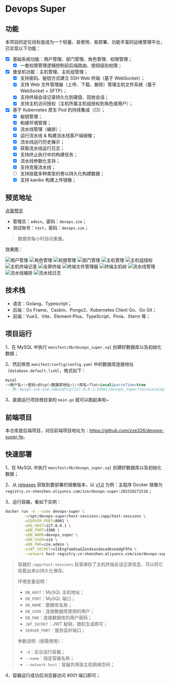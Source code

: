# Devops Super

## 功能

本项目的定位目标是成为一个轻量、易使用、易部署、功能丰富的运维管理平台，已实现以下功能：

- [x] 基础系统功能：用户管理、部门管理、角色管理、权限管理；
    - [x] 一套权限管理逻辑控制前后端路由、按钮级别权限；
- [x] 堡垒机功能：主机管理、主机组管理；
    - [x] 支持密码、秘钥方式建立 SSH Web 终端（基于 WebSocket）；
    - [x] 支持 Web 文件管理器（上传、下载、删除）管理主机文件系统（基于 WebSocket + SFTP）；
    - [x] 支持终端会话记录持久化到硬盘、回放会话；
    - [x] 支持主机访问授权（主机所属主机组授权到角色或用户）；
- [x] 基于 Kubernetes 原生 Pod 的持续集成（CI）；
    - [x] 秘钥管理；
    - [x] 构建环境管理；
    - [x] 流水线管理（编排）；
    - [x] 运行流水线 & 构建流水线客户端镜像；
    - [x] 流水线运行历史展示；
    - [x] 获取流水线运行日志；
    - [x] 支持终止执行中的构建任务；
    - [x] 流水线参数化支持；
    - [x] 支持克隆流水线；
    - [ ] 支持挂载多种类型的卷以持久化构建数据；
    - [x] 支持 kaniko 构建上传镜像；

## 预览地址

[点我预览](http://ds-demo.zze.xyz)

- 管理员：`admin`，密码：`devops.zze`；
- 测试账号：`test`，密码：`devops.zze`；

> 数据库每小时自动重置。

效果图：

![用户管理](https://raw.githubusercontent.com/zze326/devops-super/main/resource/imgs/user-manage.png)
![角色管理](https://raw.githubusercontent.com/zze326/devops-super/main/resource/imgs/role-manage.png)
![权限管理](https://raw.githubusercontent.com/zze326/devops-super/main/resource/imgs/permission-manage.png)
![部门管理](https://raw.githubusercontent.com/zze326/devops-super/main/resource/imgs/dept-manage.png)
![主机管理](https://raw.githubusercontent.com/zze326/devops-super/main/resource/imgs/host-manage.png)
![主机组授权](https://raw.githubusercontent.com/zze326/devops-super/main/resource/imgs/host-group-authorize.png)
![主机终端记录](https://raw.githubusercontent.com/zze326/devops-super/main/resource/imgs/host-terminal-session-history.png)
![全屏终端](https://raw.githubusercontent.com/zze326/devops-super/main/resource/imgs/terminal-single.png)
![终端文件管理器](https://raw.githubusercontent.com/zze326/devops-super/main/resource/imgs/terminal-file-manager.png)
![终端主机树](https://raw.githubusercontent.com/zze326/devops-super/main/resource/imgs/terminal-tree.png)
![流水线管理](https://raw.githubusercontent.com/zze326/devops-super/main/resource/imgs/pipeline-manage.png)
![流水线编排](https://raw.githubusercontent.com/zze326/devops-super/main/resource/imgs/pipeline-arrange.png)
![流水线日志](https://raw.githubusercontent.com/zze326/devops-super/main/resource/imgs/pipeline-log.png)

## 技术栈

- 语言：Golang、Typescript；
- 后端：Go Frame、Casbin、Pongo2、Kubernetes Client Go、Go Git；
- 前端：Vue3、Vite、Element-Plus、TypeScript、Pinia、Xterm 等；

## 项目运行

1、在 MySQL 中执行 `manifest/db/devops_super.sql` 创建好数据库以及初始化数据；

2、然后修改 `manifest/config/config.yaml` 中的数据库连接地址（`database.default.link`），格式如下：

```sql
mysql
:<用户名>:<密码>@tcp(<数据库地址>)/<库名>?loc=Local&parseTime=true
-- 例：mysql:zze:zze.admin@tcp(127.0.0.1:3306)/devops_super?loc=Local&parseTime=true
```

3、直接运行项目根目录的 `main.go` 就可以跑起来啦~

## 前端项目

本仓库是后端项目，对应前端项目地址为：<https://github.com/zze326/devops-super-fe>。

## 快速部署

1、在 MySQL 中执行 `manifest/db/devops_super.sql` 创建好数据库以及初始化数据；

2、从 [releases](https://github.com/zze326/devops-super/releases)
获取到要部署的镜像版本，以 [v1.0](https://github.com/zze326/devops-super/releases/tag/v1.0) 为例：主程序 Docker
镜像为 `registry.cn-shenzhen.aliyuncs.com/zze/devops-super:202310271518`；

3、运行容器，看如下实例：

```bash
docker run -d --name devops-super \
        -v/opt/devops-super/host-sessions:/app/host-sessions \
        -eSERVER_PORT=8001 \
        -eDB_HOST=127.0.0.1 \
        -eDB_PORT=3306 \
        -eDB_NAME=devops_super \
        -eDB_USER=zze \
        -eDB_PWD=zze.admin \
        -eJWT_SECRET=vIIEngfamdsaGZasdsasdasadkseadgF9fe \
        --network host registry.cn-shenzhen.aliyuncs.com/zze/devops-super:202310271518
```

> 容器的 `/app/host-sessions` 目录保存了主机终端会话记录信息，可以将它挂载出来以持久化保存。
> 
> 环境变量说明：
> - `DB_HOST`：MySQL 主机地址；
> - `DB_PORT`：MySQL 端口；
> - `DB_NAME`：数据库名称；
> - `DB_USER`：连接数据库使用的用户；
> - `DB_PWD`：连接数据库的用户密码；
> - `JWT_SECRET`：JWT 秘钥，随机生成即可；
> - `SERVER_PORT`：服务监听端口；
>
> 参数说明（按需使用）：
> - `-d`：后台运行容器；
> - `--name`：指定容器名称；
> - `--network host`：容器共用宿主机网络空间；

4、容器运行成功后浏览器访问 8001 端口即可；